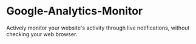 # Google-Analytics-Monitor

Actively monitor your website's activity through live notifications, without checking your web browser.
